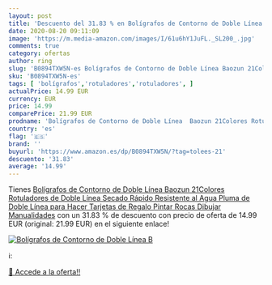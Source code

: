 ```yaml
---
layout: post
title: 'Descuento del 31.83 % en Bolígrafos de Contorno de Doble Línea  B'
date: 2020-08-20 09:11:09
image: 'https://m.media-amazon.com/images/I/61u6hY1JuFL._SL200_.jpg'
comments: true
category: ofertas
author: ring
slug: 'B0894TXW5N-es Bolígrafos de Contorno de Doble Línea Baozun 21Colores...'
sku: 'B0894TXW5N-es'
tags: [ 'bolígrafos','rotuladores','rotuladores', ]
actualPrice: 14.99 EUR
currency: EUR
price: 14.99
comparePrice: 21.99 EUR
prodname: 'Bolígrafos de Contorno de Doble Línea  Baozun 21Colores Rotuladores de Doble Línea Secado Rápido Resistente al Agua Pluma de Doble Línea para Hacer Tarjetas de Regalo Pintar Rocas Dibujar Manualidades'
country: 'es'
flag: '🇪🇸'
brand: ''
buyurl: 'https://www.amazon.es/dp/B0894TXW5N/?tag=tolees-21'
descuento: '31.83'
average: '14.99'
---
```


Tienes [Bolígrafos de Contorno de Doble Línea  Baozun 21Colores Rotuladores de Doble Línea Secado Rápido Resistente al Agua Pluma de Doble Línea para Hacer Tarjetas de Regalo Pintar Rocas Dibujar Manualidades](https://www.amazon.es/dp/B0894TXW5N/?tag=tolees-21) con un 31.83 % de descuento con precio de oferta de 14.99 EUR (original: 21.99 EUR) en el siguiente enlace!

[![Bolígrafos de Contorno de Doble Línea  B](https://m.media-amazon.com/images/I/61u6hY1JuFL._SL200_.jpg)](https://www.amazon.es/dp/B0894TXW5N/?tag=tolees-21)

ℹ️:


[🛒 Accede a la oferta!!](https://www.amazon.es/dp/B0894TXW5N/?tag=tolees-21)
